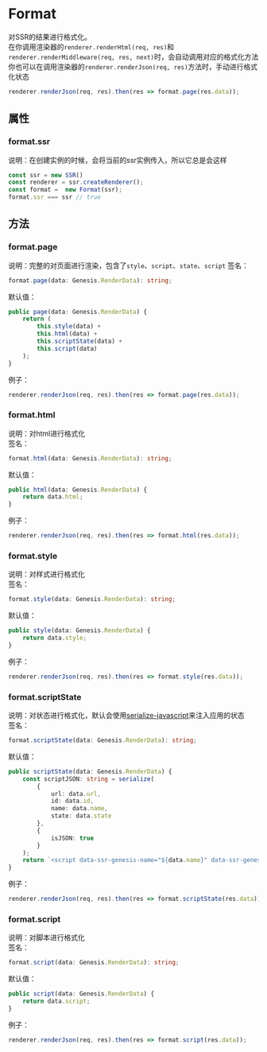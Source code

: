 # Format
对SSR的结果进行格式化。   
在你调用渲染器的`renderer.renderHtml(req, res)`和`renderer.renderMiddleware(req, res, next)`时，会自动调用对应的格式化方法   
你也可以在调用渲染器的`renderer.renderJson(req, res)`方法时，手动进行格式化状态
```typescript
renderer.renderJson(req, res).then(res => format.page(res.data));
```

## 属性
### format.ssr
说明：在创建实例的时候，会将当前的ssr实例传入，所以它总是会这样
```typescript
const ssr = new SSR()
const renderer = ssr.createRenderer();
const format =  new Format(ssr);
format.ssr === ssr // true
```
## 方法
### format.page
说明：完整的对页面进行渲染，包含了`style`、`script`、`state`、`script`
签名：
```typescript
format.page(data: Genesis.RenderData): string;
```
默认值：
```typescript
public page(data: Genesis.RenderData) {
    return (
        this.style(data) +
        this.html(data) +
        this.scriptState(data) +
        this.script(data)
    );
}
```
例子：
```typescript
renderer.renderJson(req, res).then(res => format.page(res.data));
```

### format.html
说明：对html进行格式化   
签名：
```typescript
format.html(data: Genesis.RenderData): string;
```
默认值：
```typescript
public html(data: Genesis.RenderData) {
    return data.html;
}
```   
例子：
```typescript
renderer.renderJson(req, res).then(res => format.html(res.data));
```
### format.style
说明：对样式进行格式化   
签名：
```typescript
format.style(data: Genesis.RenderData): string;
```
默认值：
```typescript
public style(data: Genesis.RenderData) {
    return data.style;
}
```   
例子：
```typescript
renderer.renderJson(req, res).then(res => format.style(res.data));
```
### format.scriptState
说明：对状态进行格式化，默认会使用[serialize-javascript](https://github.com/yahoo/serialize-javascript)来注入应用的状态   
签名：
```typescript
format.scriptState(data: Genesis.RenderData): string;
```
默认值：
```typescript
public scriptState(data: Genesis.RenderData) {
    const scriptJSON: string = serialize(
        {
            url: data.url,
            id: data.id,
            name: data.name,
            state: data.state
        },
        {
            isJSON: true
        }
    );
    return `<script data-ssr-genesis-name="${data.name}" data-ssr-genesis-id="${data.id}">window["${data.id}"]=${scriptJSON};</script>`;
}
```
例子：
```typescript
renderer.renderJson(req, res).then(res => format.scriptState(res.data));
```
### format.script
说明：对脚本进行格式化   
签名：
```typescript
format.script(data: Genesis.RenderData): string;
```
默认值：
```typescript
public script(data: Genesis.RenderData) {
    return data.script;
}
```
例子：
```typescript
renderer.renderJson(req, res).then(res => format.script(res.data));
```
